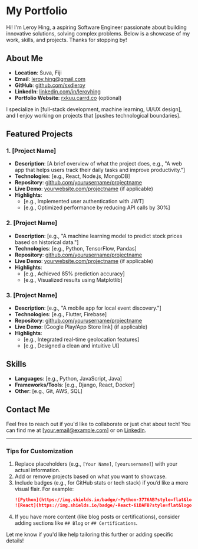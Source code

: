 # My Portfolio

Hi! I'm Leroy Hing, a aspiring Software Engineer passionate about building innovative solutions, solving complex problems. Below is a showcase of my work, skills, and projects. Thanks for stopping by!

## About Me
- **Location**: Suva, Fiji
- **Email**: leroy.hing@gmail.com
- **GitHub**: [github.com/sxdleroy](https://github.com/sxdleroy)
- **LinkedIn**: [linkedin.com/in/leroyhing](https://linkedin.com/in/leroyhing)
- **Portfolio Website**: [rxkuu.carrd.co](https://rxkuu.carrd.co) (optional)

I specialize in [full-stack development, machine learning, UI/UX design], and I enjoy working on projects that [pushes technological boundaries].

## Featured Projects

### 1. [Project Name]
- **Description**: [A brief overview of what the project does, e.g., "A web app that helps users track their daily tasks and improve productivity."]
- **Technologies**: [e.g., React, Node.js, MongoDB]
- **Repository**: [github.com/yourusername/projectname](https://github.com/yourusername/projectname)
- **Live Demo**: [yourwebsite.com/projectname](https://yourwebsite.com/projectname) (if applicable)
- **Highlights**: 
  - [e.g., Implemented user authentication with JWT]
  - [e.g., Optimized performance by reducing API calls by 30%]

### 2. [Project Name]
- **Description**: [e.g., "A machine learning model to predict stock prices based on historical data."]
- **Technologies**: [e.g., Python, TensorFlow, Pandas]
- **Repository**: [github.com/yourusername/projectname](https://github.com/yourusername/projectname)
- **Live Demo**: [yourwebsite.com/projectname](https://yourwebsite.com/projectname) (if applicable)
- **Highlights**: 
  - [e.g., Achieved 85% prediction accuracy]
  - [e.g., Visualized results using Matplotlib]

### 3. [Project Name]
- **Description**: [e.g., "A mobile app for local event discovery."]
- **Technologies**: [e.g., Flutter, Firebase]
- **Repository**: [github.com/yourusername/projectname](https://github.com/yourusername/projectname)
- **Live Demo**: [Google Play/App Store link] (if applicable)
- **Highlights**: 
  - [e.g., Integrated real-time geolocation features]
  - [e.g., Designed a clean and intuitive UI]

## Skills
- **Languages**: [e.g., Python, JavaScript, Java]
- **Frameworks/Tools**: [e.g., Django, React, Docker]
- **Other**: [e.g., Git, AWS, SQL]

## Contact Me
Feel free to reach out if you'd like to collaborate or just chat about tech! You can find me at [your.email@example.com] or on [LinkedIn](https://linkedin.com/in/yourusername).

---

### Tips for Customization
1. Replace placeholders (e.g., `[Your Name]`, `[yourusername]`) with your actual information.
2. Add or remove projects based on what you want to showcase.
3. Include badges (e.g., for GitHub stats or tech stack) if you’d like a more visual flair. For example:
   ```markdown
   ![Python](https://img.shields.io/badge/-Python-3776AB?style=flat&logo=python&logoColor=white)
   ![React](https://img.shields.io/badge/-React-61DAFB?style=flat&logo=react&logoColor=black)
   ```
4. If you have more content (like blog posts or certifications), consider adding sections like `## Blog` or `## Certifications`.

Let me know if you'd like help tailoring this further or adding specific details!
